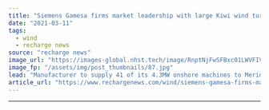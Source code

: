 ```yaml
---
title: "Siemens Gamesa firms market leadership with large Kiwi wind turbine order"
date: "2021-03-11"
tags: 
  - wind
  - recharge news
source: "recharge news"
image_url: "https://images-global.nhst.tech/image/RnptNjFwSFBxc01LWVFIVFFtRnUyMUc1bDA4TmVYTTVyRkNCb01DRnNHUT0=/nhst/binary/c31b71b57516549ef3d948d6e9e72dbc"
image_fp: "/assets/img/post_thumbnails/87.jpg"
lead: "Manufacturer to supply 41 of its 4.3MW onshore machines to Meridian Energy's 176MW Harapaki wind farm"
article_url: "https://www.rechargenews.com/wind/siemens-gamesa-firms-market-leadership-with-large-kiwi-wind-turbine-order/2-1-978770"
---
```


---
